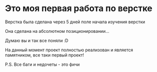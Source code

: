 # Это моя первая работа по верстке

Верстка была сделана через 5 дней поле начала изучения верстки

Она сделана на абсолютном позиционировании...

Думаю вы и так все поняли :D

На данный момент проект полностью реализован и является памятником, все таки первый проект!

P.S. Все баги и недочеты - это фичи
